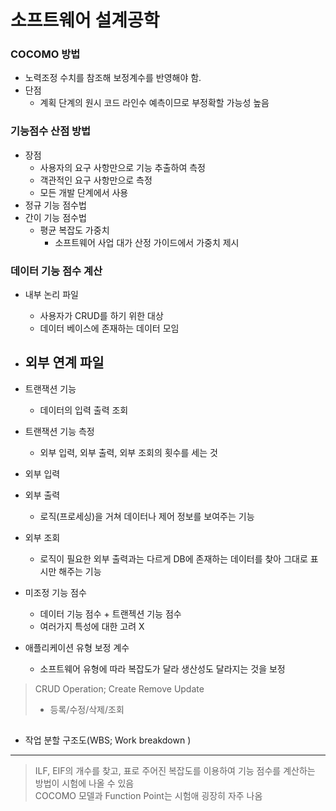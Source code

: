 # 소프트웨어 설계공학
### COCOMO 방법
- 노력조정 수치를 참조해 보정계수를 반영해야 함.
- 단점
  - 계획 단계의 원시 코드 라인수 예측이므로 부정확할 가능성 높음

### 기능점수 산점 방법
- 장점
  - 사용자의 요구 사항만으로 기능 추출하여 측정
  - 객관적인 요구 사항만으로 측정
  - 모든 개발 단계에서 사용
- 정규 기능 점수법
- 간이 기능 점수법
  - 평균 복잡도 가중치
    - 소프트웨어 사업 대가 산정 가이드에서 가중치 제시

### 데이터 기능 점수 계산
- 내부 논리 파일
  - 사용자가 CRUD를 하기 위한 대상
  - 데이터 베이스에 존재하는 데이터 모임
- 외부 연계 파일
  -

- 트랜잭션 기능
  - 데이터의 입력 출력 조회
- 트랜잭션 기능 측정
  - 외부 입력, 외부 출력, 외부 조회의 횟수를 세는 것
- 외부 입력
- 외부 출력
  - 로직(프로세싱)을 거쳐 데이터나 제어 정보를 보여주는 기능
- 외부 조회
  - 로직이 필요한 외부 출력과는 다르게 DB에 존재하는 데이터를 찾아 그대로 표시만 해주는 기능
- 미조정 기능 점수
  - 데이터 기능 점수 + 트랜젝션 기능 점수
  - 여러가지 특성에 대한 고려 X
- 애플리케이션 유형 보정 계수
  - 소프트웨어 유형에 따라 복잡도가 달라 생산성도 달라지는 것을 보정

> CRUD Operation; Create Remove Update
> - 등록/수정/삭제/조회



##
- 작업 분할 구조도(WBS; Work breakdown )
---
> ILF, EIF의 개수를 찾고, 표로 주어진 복잡도를 이용하여 기능 점수를 계산하는 방법이 시험에 나올 수 있음  
> COCOMO 모델과 Function Point는 시험애 굉장히 자주 나옴
